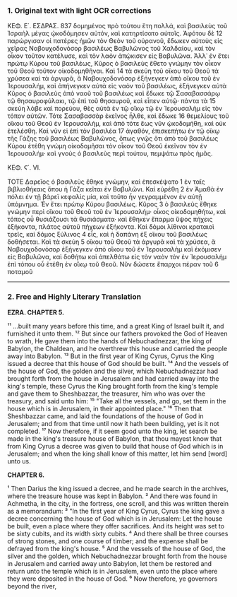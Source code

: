 ### 1. Original text with light OCR corrections

ΚΕΦ. Ε΄. ΕΣΔΡΑΣ. 837
δομημένος πρὸ τούτου ἔτη πολλά, καὶ βασιλεὺς τοῦ Ἰσραὴλ μέγας ᾠκοδόμησεν αὐτόν, καὶ κατηρτίσατο αὐτοῖς. Ἀφότου δὲ 12 παρώργισαν οἱ πατέρες ἡμῶν τὸν Θεὸν τοῦ οὐρανοῦ, ἔδωκεν αὐτοὺς εἰς χεῖρας Ναβουχοδονόσορ βασιλέως Βαβυλῶνος τοῦ Χαλδαίου, καὶ τὸν οἶκον τοῦτον κατέλυσε, καὶ τὸν λαὸν ἀπῴκισεν εἰς Βαβυλῶνα. Ἀλλ᾽ ἐν ἔτει πρώτῳ Κύρου τοῦ βασιλέως, Κῦρος ὁ βασιλεὺς ἔθετο γνώμην τὸν οἶκον τοῦ Θεοῦ τοῦτον οἰκοδομηθῆναι. Καὶ 14 τὰ σκεύη τοῦ οἴκου τοῦ Θεοῦ τὰ χρύσεα καὶ τὰ ἀργυρᾶ, ἃ Ναβουχοδονόσορ ἐξήνεγκεν ἀπὸ οἴκου τοῦ ἐν Ἱερουσαλήμ, καὶ ἀπήνεγκεν αὐτὰ εἰς ναὸν τοῦ βασιλέως, ἐξήνεγκεν αὐτὰ Κῦρος ὁ βασιλεὺς ἀπὸ ναοῦ τοῦ βασιλέως καὶ ἔδωκε τῷ Σασαβασσάρῳ τῷ θησαυροφύλακι, τῷ ἐπὶ τοῦ θησαυροῦ, καὶ εἶπεν αὐτῷ· πάντα τὰ 15 σκεύη λάβε καὶ πορεύου, θὲς αὐτὰ ἐν τῷ οἴκῳ τῷ ἐν Ἱερουσαλὴμ εἰς τὸν τόπον αὐτῶν. Τότε Σασαβασσὰρ ἐκεῖνος ἦλθε, καὶ ἔδωκε 16 θεμελίους τοῦ οἴκου τοῦ Θεοῦ ἐν Ἱερουσαλήμ, καὶ ἀπὸ τότε ἕως νῦν ᾠκοδομήθη, καὶ οὐκ ἐτελέσθη. Καὶ νῦν εἰ ἐπὶ τὸν βασιλέα 17 ἀγαθόν, ἐπισκεπήτω ἐν τῷ οἴκῳ τῆς Γάζης τοῦ βασιλέως Βαβυλῶνος, ὅπως γνῷς ὅτι ἀπὸ τοῦ βασιλέως Κύρου ἐτέθη γνώμη οἰκοδομῆσαι τὸν οἶκον τοῦ Θεοῦ ἐκεῖνον τὸν ἐν Ἱερουσαλήμ· καὶ γνοὺς ὁ βασιλεὺς περὶ τούτου, πεμψάτω πρὸς ἡμᾶς.

ΚΕΦ. Ϛ΄. VI.

ΤΟΤΕ Δαρεῖος ὁ βασιλεὺς ἔθηκε γνώμην, καὶ ἐπεσκέψατο 1 ἐν ταῖς βιβλιοθήκαις ὅπου ἡ Γάζα κεῖται ἐν Βαβυλῶνι. Καὶ εὑρέθη 2 ἐν Ἀμαθὰ ἐν πόλει ἐν τῇ βάρεϊ κεφαλὶς μία, καὶ τοῦτο ἦν γεγραμμένον ἐν αὐτῇ ὑπόμνημα. Ἐν ἔτει πρώτῳ Κύρου βασιλέως. Κῦρος 3 ὁ βασιλεὺς ἔθηκε γνώμην περὶ οἴκου τοῦ Θεοῦ τοῦ ἐν Ἱερουσαλήμ· οἶκος οἰκοδομηθήτω, καὶ τόπος οὗ θυσιάζουσι τὰ θυσιάσματα· καὶ ἔθηκεν ἔπαρμα ὕψος πήχεις ἑξήκοντα, πλάτος αὐτοῦ πήχεων ἑξήκοντα. Καὶ δόμοι λίθινοι κραταιοὶ τρεῖς, καὶ δόμος ξύλινος 4 εἷς, καὶ ἡ δαπάνη ἐξ οἴκου τοῦ βασιλέως δοθήσεται. Καὶ τὰ σκεύη 5 οἴκου τοῦ Θεοῦ τὰ ἀργυρᾶ καὶ τὰ χρύσεα, ἃ Ναβουχοδονόσορ ἐξήνεγκεν ἀπὸ οἴκου τοῦ ἐν Ἱερουσαλὴμ καὶ ἐκόμισεν εἰς Βαβυλῶνα, καὶ δοθήτω καὶ ἀπελθάτω εἰς τὸν ναὸν τὸν ἐν Ἱερουσαλὴμ ἐπὶ τόπου οὗ ἐτέθη ἐν οἴκῳ τοῦ Θεοῦ. Νῦν δώσετε ἔπαρχοι πέραν τοῦ 6 ποταμοῦ

---

### 2. Free and Highly Literary Translation

**EZRA. CHAPTER 5.**

¹¹ ...built many years before this time, and a great King of Israel built it, and furnished it unto them.
¹² But since our fathers provoked the God of Heaven to wrath, He gave them into the hands of Nebuchadnezzar, the king of Babylon, the Chaldean, and he overthrew this house and carried the people away into Babylon.
¹³ But in the first year of King Cyrus, Cyrus the King issued a decree that this house of God should be built.
¹⁴ And the vessels of the house of God, the golden and the silver, which Nebuchadnezzar had brought forth from the house in Jerusalem and had carried away into the king's temple, these Cyrus the King brought forth from the king's temple and gave them to Sheshbazzar, the treasurer, him who was over the treasury, and said unto him:
¹⁵ "Take all the vessels, and go, set them in the house which is in Jerusalem, in their appointed place."
¹⁶ Then that Sheshbazzar came, and laid the foundations of the house of God in Jerusalem; and from that time until now it hath been building, yet is it not completed.
¹⁷ Now therefore, if it seem good unto the king, let search be made in the king's treasure house of Babylon, that thou mayest know that from King Cyrus a decree was given to build that house of God which is in Jerusalem; and when the king shall know of this matter, let him send [word] unto us.

**CHAPTER 6.**

¹ Then Darius the king issued a decree, and he made search in the archives, where the treasure house was kept in Babylon.
² And there was found in Achmetha, in the city, in the fortress, one scroll, and this was written therein as a memorandum:
³ "In the first year of King Cyrus, Cyrus the king gave a decree concerning the house of God which is in Jerusalem: Let the house be built, even a place where they offer sacrifices. And its height was set to be sixty cubits, and its width sixty cubits.
⁴ And there shall be three courses of strong stones, and one course of timber; and the expense shall be defrayed from the king's house.
⁵ And the vessels of the house of God, the silver and the golden, which Nebuchadnezzar brought forth from the house in Jerusalem and carried away unto Babylon, let them be restored and return unto the temple which is in Jerusalem, even unto the place where they were deposited in the house of God.
⁶ Now therefore, ye governors beyond the river,